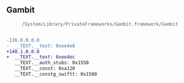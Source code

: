 ## Gambit

> `/System/Library/PrivateFrameworks/Gambit.framework/Gambit`

```diff

-136.0.0.0.0
-  __TEXT.__text: 0xee4e8
+140.1.0.0.0
+  __TEXT.__text: 0xee4ec
   __TEXT.__auth_stubs: 0x1550
   __TEXT.__const: 0xa120
   __TEXT.__constg_swiftt: 0x1560

```
